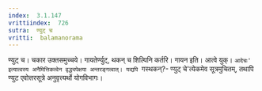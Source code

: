 ```yaml
---
index:  3.1.147
vrittiindex:  726
sutra:  ण्युट् च
vritti:  balamanorama 
---
```


ण्युट् च। चकार उक्तसमुच्चये। गायतेर्ण्युट्, थकन् च शिल्पिनि कर्तरि। गायन इति। आत्वे युक्। `आदेचः' इत्यात्वस्य अनैमित्तिकत्वेन वृद्ध्यपेक्षया अन्तरङ्गत्वात्। यद्यपि `गस्थकन्?- ण्युट् चे'त्येकमेव सूत्रमुचितम्, तथापि ण्युट एवोत्तरसूत्रे अनुवृत्त्यर्थो योगविभागः। 

